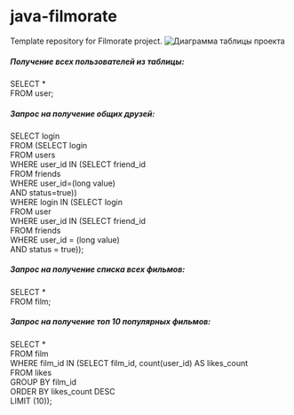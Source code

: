 # java-filmorate
Template repository for Filmorate project.
![Диаграмма таблицы проекта](https://github.com/Vkurse/-java-filmorate/blob/main/Untitled.png)
##### _Получение всех пользователей из таблицы:_
SELECT * <br/>
FROM user;

##### _Запрос на получение общих друзей:_
SELECT login <br/>
FROM (SELECT login<br/>
FROM users<br/>
WHERE user_id IN (SELECT friend_id<br/>
FROM friends<br/>
WHERE user_id=(long value)<br/> 
AND status=true))<br/>
WHERE login IN (SELECT login<br/>
FROM user<br/>
WHERE user_id IN (SELECT friend_id<br/>
FROM friends<br/>
WHERE user_id = (long value)<br/>
AND status = true));

##### _Запрос на получение списка всех фильмов:_
SELECT *<br/>
FROM film;
##### _Запрос на получение топ 10 популярных фильмов:_
SELECT *<br/>
FROM film<br/>
WHERE film_id IN (SELECT film_id, count(user_id) AS likes_count<br/>
FROM likes<br/>
GROUP BY film_id<br/>
ORDER BY likes_count DESC<br/>
LIMIT (10));

